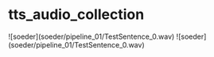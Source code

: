 # tts_audio_collection

<table border="0">
 <tr>
    ![soeder](soeder/pipeline_01/TestSentence_0.wav)
 </tr>
 <tr>
    ![soeder](soeder/pipeline_01/TestSentence_0.wav)
 </tr>
</table>
